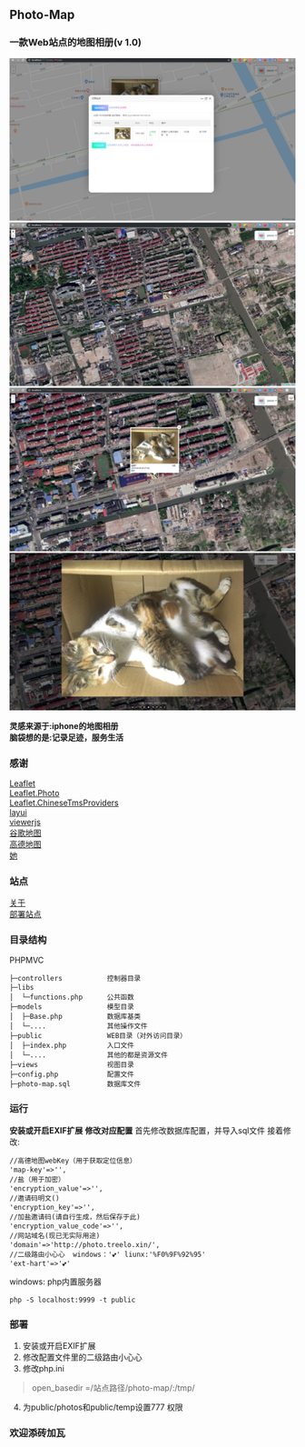 ## Photo-Map
### 一款Web站点的地图相册(v 1.0)
![](./public/readme1.png)
![](./public/readme2.png)
![](./public/readme3.png)
![](./public/readme4.png)

**灵感来源于:iphone的地图相册**<br>
**脑袋想的是:记录足迹，服务生活**<br>
### 感谢
[Leaflet](https://github.com/Leaflet/Leaflet)<br>
[Leaflet.Photo](https://github.com/turban/Leaflet.Photo)<br>
[Leaflet.ChineseTmsProviders](https://github.com/htoooth/Leaflet.ChineseTmsProviders)<br>
[layui](https://www.layui.com/)<br>
[viewerjs](https://github.com/fengyuanchen/viewerjs/)<br>
[谷歌地图]()<br>
[高德地图](https://www.amap.com/)<br>
[她]()
### 站点
[关于](https://blog.treelo.xin/2019/06/09/photo-map/)<br>
[部署站点](https://photo.treelo.xin/)<br>

### 目录结构
PHPMVC
~~~
├─controllers           控制器目录
├─libs                  
│  └─functions.php      公共函数   
├─models                模型目录
│  ├─Base.php           数据库基类    
│  └─....               其他操作文件
├─public                WEB目录（对外访问目录）
│  ├─index.php          入口文件      
│  └─....               其他的都是资源文件
├─views                 视图目录
├─config.php            配置文件
├─photo-map.sql         数据库文件
~~~
### 运行
**安装或开启EXIF扩展**
**修改对应配置**
首先修改数据库配置，并导入sql文件
接着修改:
~~~
//高德地图webKey（用于获取定位信息）
'map-key'=>'',
//盐（用于加密）
'encryption_value'=>'',
//邀请码明文()
'encryption_key'=>'',
//加盐邀请码(请自行生成，然后保存于此)
'encryption_value_code'=>'',
//网站域名(现已无实际用途)
'domain'=>'http://photo.treelo.xin/',
//二级路由小心心  windows：'💕' liunx:'%F0%9F%92%95'
'ext-hart'=>'💕'
~~~
windows:
php内置服务器
~~~
php -S localhost:9999 -t public
~~~
### 部署
1. 安装或开启EXIF扩展
2. 修改配置文件里的二级路由小心心
3. 修改php.ini
>open_basedir =/站点路径/photo-map/:/tmp/
4. 为public/photos和public/temp设置777 权限
### 欢迎添砖加瓦

